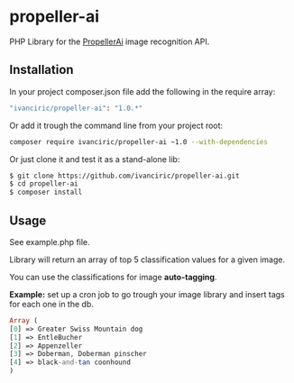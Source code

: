 # propeller-ai
PHP Library for the [PropellerAi](http://propeller.rocks/) image recognition API.

## Installation
In your project composer.json file add the following in the require array:

``` bash
"ivanciric/propeller-ai": "1.0.*"
```

Or add it trough the command line from your project root:

``` bash
composer require ivanciric/propeller-ai ~1.0 --with-dependencies
```

Or just clone it and test it as a stand-alone lib:

``` bash
$ git clone https://github.com/ivanciric/propeller-ai.git
$ cd propeller-ai
$ composer install
```

## Usage

See example.php file.

Library will return an array of top 5 classification values for a given image.

You can use the classifications for image **auto-tagging**.

**Example:** set up a cron job to go trough your image library and insert tags for each one in the db.

```php
Array ( 
[0] => Greater Swiss Mountain dog 
[1] => EntleBucher 
[2] => Appenzeller 
[3] => Doberman, Doberman pinscher 
[4] => black-and-tan coonhound 
) 
```